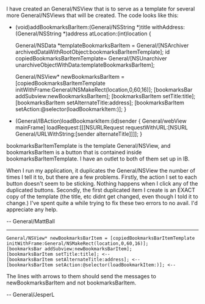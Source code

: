 I have created an General/NSView that is to serve as a template for several more General/NSViews that will be created. The code looks like this:
 
 
    
- (void)addBookmarksBarItem:(General/NSString *)title withAddress:(General/NSString *)address atLocation:(int)location
{
	
	General/NSData *templateBookmarksBarItem = General/[NSArchiver archivedDataWithRootObject:bookmarksBarItemTemplate];
	id copiedBookmarksBarItemTemplate= General/[NSUnarchiver unarchiveObjectWithData:templateBookmarksBarItem];

	General/NSView* newBookmarksBarItem = [copiedBookmarksBarItemTemplate initWithFrame:General/NSMakeRect(location,0,60,16)];
	[bookmarksBar addSubview:newBookmarksBarItem];
	[bookmarksBarItem setTitle:title];
	[bookmarksBarItem setAlternateTitle:address];
	[bookmarksBarItem setAction:@selector(loadBookmarkItem:)];
}

- (General/IBAction)loadBookmarkItem:(id)sender
{
	General/webView mainFrame] loadRequest:[[[NSURLRequest requestWithURL:[NSURL General/URLWithString:[sender alternateTitle]]]];
}

 
bookmarksBarItemTemplate is the template General/NSView, and bookmarksBarItem is a button that is contained inside bookmarksBarItemTemplate. I have an outlet to both of them set up in IB. 
 
When I run my application, it duplicates the General/NSView the number of times I tell it to, but there are a few problems. Firstly, the action I set to each button doesn't seem to be sticking. Nothing happens when I click any of the duplicated buttons. Secondly, the first duplicated item I create is an EXACT copy of the template (the title, etc didnt get changed, even though I told it to change.) I've spent quite a while trying to fix these two errors to no avail. I'd appreciate any help.

-- General/MattBall

----

    
	General/NSView* newBookmarksBarItem = [copiedBookmarksBarItemTemplate initWithFrame:General/NSMakeRect(location,0,60,16)];
	[bookmarksBar addSubview:newBookmarksBarItem];
	[bookmarksBarItem setTitle:title]; <--
	[bookmarksBarItem setAlternateTitle:address]; <--
	[bookmarksBarItem setAction:@selector(loadBookmarkItem:)]; <--


The lines with arrows to them should send the messages to newBookmarksBarItem and not bookmarksBarItem.

-- General/JesperL
